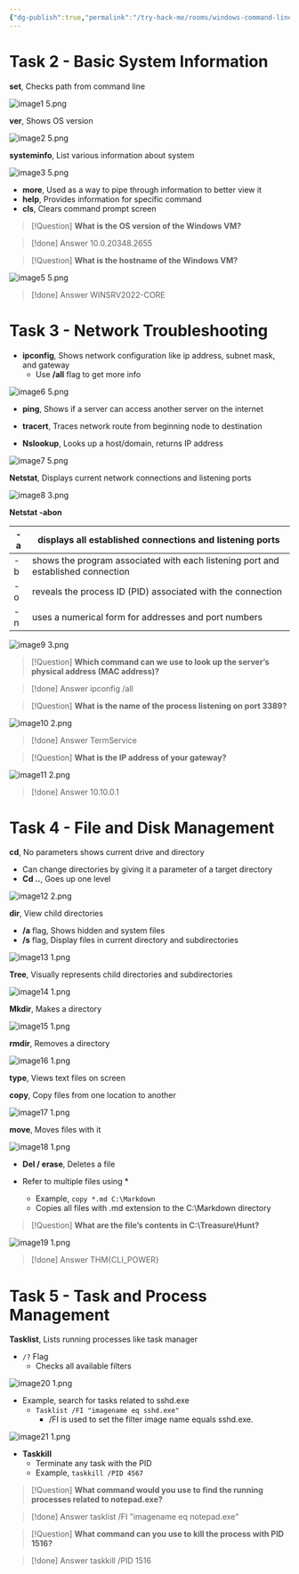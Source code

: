 ```yaml
---
{"dg-publish":true,"permalink":"/try-hack-me/rooms/windows-command-line/","created":"2024-12-09T18:38:00.000-05:00","updated":"2025-03-11T00:32:59.512-04:00"}
---
```


# Task 2 - Basic System Information

**set**, Checks path from command line
	
![image1 5.png](/img/user/TryHackMe/THM_Images/ff3cdf910f7363b96c20f7ce83104039.png)

**ver**, Shows OS version

![image2 5.png](/img/user/TryHackMe/THM_Images/28d8200dbcfc0341dd369de9666d2552.png)

**systeminfo**, List various information about system
        
![image3 5.png](/img/user/TryHackMe/THM_Images/51b229a65df4c3912d6b4fbefdb602f8.png)
        
- **more**, Used as a way to pipe through information to better view it
- **help**, Provides information for specific command
- **cls**, Clears command prompt screen

> [!Question] 
**What is the OS version of the Windows VM?**

> [!done] Answer
10.0.20348.2655

> [!Question] 
**What is the hostname of the Windows VM?**

![image5 5.png](/img/user/TryHackMe/THM_Images/340ac65f1412da31bd69ea0b4754fd64.png)

> [!done] Answer
WINSRV2022-CORE
# Task 3 - Network Troubleshooting

- **ipconfig**, Shows network configuration like ip address, subnet mask, and gateway
	- Use **/all** flag to get more info
        
![image6 5.png](/img/user/TryHackMe/THM_Images/972a142b9654b4f480f906ab3c9f3454.png)
        
- **ping**,  Shows if a server can access another server on the internet
- **tracert**, Traces network route from beginning node to destination

- **Nslookup**, Looks up a host/domain, returns IP address
        
![image7 5.png](/img/user/TryHackMe/THM_Images/07385cbcdb2286558a2ff56d4b6c6e42.png)
        
**Netstat**, Displays current network connections and listening ports
        
![image8 3.png](/img/user/TryHackMe/THM_Images/580c9d3c86e1a68c7757ebd8a6e0bc2e.png)
        
**Netstat -abon**
    
| -a  | displays all established connections and listening ports                         |
| --- | -------------------------------------------------------------------------------- |
| -b  | shows the program associated with each listening port and established connection |
| -o  | reveals the process ID (PID) associated with the connection                      |
| -n  | uses a numerical form for addresses and port numbers                             |
    
![image9 3.png](/img/user/TryHackMe/THM_Images/688aa6d1a278114fa73f664d6920f6d5.png)
    
> [!Question] 
**Which command can we use to look up the server’s physical address (MAC address)?**

> [!done] Answer
ipconfig /all

> [!Question] 
**What is the name of the process listening on port 3389?**

![image10 2.png](/img/user/TryHackMe/THM_Images/c53ef35710f99c5b58375724c38aa7de.png)

> [!done] Answer
TermService

> [!Question] 
**What is the IP address of your gateway?**

![image11 2.png](/img/user/TryHackMe/THM_Images/1a455f3f5ca5850581a44c4b025ebf41.png)

> [!done] Answer
10.10.0.1

# Task 4 - File and Disk Management

**cd**, No parameters shows current drive and directory
- Can change directories by giving it a parameter of a target directory
- **Cd ..**, Goes up one level
        
![image12 2.png](/img/user/TryHackMe/THM_Images/3d1956454a6c92ee69ce3d2b28a479bc.png)

**dir**, View child directories
- **/a** flag, Shows hidden and system files
- **/s** flag,  Display files in current directory and subdirectories

![image13 1.png](/img/user/TryHackMe/THM_Images/0d87cb38fa37c018eb41f6129fa17b89.png)
        
**Tree**, Visually represents child directories and subdirectories

![image14 1.png](/img/user/TryHackMe/THM_Images/421cfe4aad02b5517cc6309f9a29813c.png)

**Mkdir**, Makes a directory

![image15 1.png](/img/user/TryHackMe/THM_Images/ecbbe57c627ba6030b9d5bb619be206c.png)

**rmdir**, Removes a directory

![image16 1.png](/img/user/TryHackMe/THM_Images/aa0c77ca41fd3e6b83234adf03abe17d.png)

**type**, Views text files on screen

**copy**, Copy files from one location to another
        
![image17 1.png](/img/user/TryHackMe/THM_Images/907f68d2cb9cab7e9c453f017dffc694.png)
        
**move**, Moves files with it

![image18 1.png](/img/user/TryHackMe/THM_Images/fe4efa485b0c2165af19c5486ad3fc5f.png)
        
- **Del / erase**, Deletes a file

- Refer to multiple files using *
	- Example, `copy *.md C:\Markdown`
	- Copies all files with .md extension to the C:\Markdown directory

> [!Question] 
**What are the file’s contents in C:\Treasure\Hunt?**

![image19 1.png](/img/user/TryHackMe/THM_Images/e61fe1969524893b95d91b2be141427a.png)

> [!done] Answer
THM{CLI_POWER}

# Task 5 - Task and Process Management

**Tasklist**, Lists running processes like task manager
- `/?` Flag
	- Checks all available filters

![image20 1.png](/img/user/TryHackMe/THM_Images/6268b4300bd518a890814b18e5f00e5c.png)

- Example, search for tasks related to sshd.exe
	- `Tasklist /FI "imagename eq sshd.exe"`
		- /FI is used to set the filter image name equals sshd.exe.

![image21 1.png](/img/user/TryHackMe/THM_Images/cd825cfee1d9a2a28a8d00d5f86e08d1.png)
            
- **Taskkill**
	- Terminate any task with the PID
	- Example, `taskkill /PID 4567`

> [!Question] 
**What command would you use to find the running processes related to notepad.exe?**

> [!done] Answer
tasklist /FI "imagename eq notepad.exe"

> [!Question] 
**What command can you use to kill the process with PID 1516?**

> [!done] Answer
taskkill /PID 1516